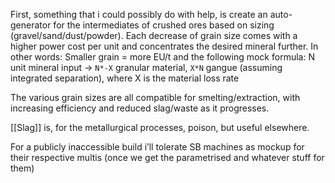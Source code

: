 First, something that i could possibly do with help, is create an auto-generator for the intermediates of crushed ores based on sizing (gravel/sand/dust/powder). 
Each decrease of grain size comes with a higher power cost per unit and concentrates the desired mineral further. 
In other words: Smaller grain = more EU/t
and the following mock formula:
N unit mineral input -> `N*-X` granular material, `X*N` gangue (assuming integrated separation), where X is the material loss rate

The various grain sizes are all compatible for smelting/extraction, with increasing efficiency and reduced slag/waste as it progresses.

[[Slag]] is, for the metallurgical processes, poison, but useful elsewhere. 

For a publicly inaccessible build i’ll tolerate SB machines as mockup for their respective multis (once we get the parametrised and whatever stuff for them)

